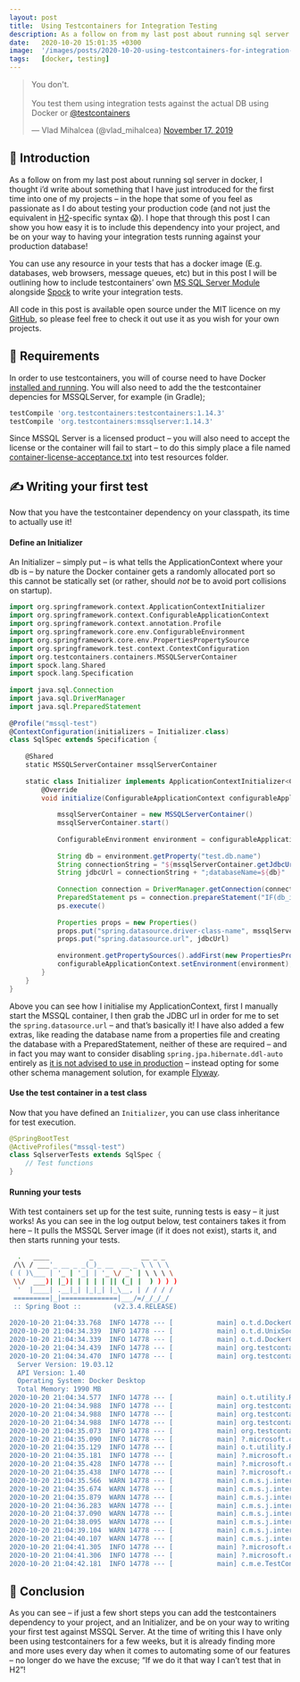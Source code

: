 ```yaml
---
layout: post
title:  Using Testcontainers for Integration Testing
description: As a follow on from my last post about running sql server in docker, I thought i’d write about something...
date:   2020-10-20 15:01:35 +0300
image:  '/images/posts/2020-10-20-using-testcontainers-for-integration-testing/integration.png'
tags:   [docker, testing]
---
```


<blockquote class="twitter-tweet tw-align-center"><p lang="en" dir="ltr">You don&#39;t. <br><br>You test them using integration tests against the actual DB using Docker or <a href="https://twitter.com/testcontainers?ref_src=twsrc%5Etfw">@testcontainers</a></p>&mdash; Vlad Mihalcea (@vlad_mihalcea) <a href="https://twitter.com/vlad_mihalcea/status/1196026201669881857?ref_src=twsrc%5Etfw">November 17, 2019</a></blockquote> <script async src="https://platform.twitter.com/widgets.js" charset="utf-8"></script>

## 👋 Introduction
As a follow on from my last post about running sql server in docker, I thought i’d write about something that I have just introduced for the first time into one of my projects – in the hope that some of you feel as passionate as I do about testing your production code (and not just the equivalent in [H2](https://www.h2database.com/html/main.html)-specific syntax 😱). I hope that through this post I can show you how easy it is to include this dependency into your project, and be on your way to having your integration tests running against your production database!

You can use any resource in your tests that has a docker image (E.g. databases, web browsers, message queues, etc) but in this post I will be outlining how to include testcontainers’ own [MS SQL Server Module](https://www.testcontainers.org/modules/databases/mssqlserver/) alongside [Spock](https://spockframework.org/) to write your integration tests.

All code in this post is available open source under the MIT licence on my [GitHub](https://github.com/MTJB/blog-code-examples), so please feel free to check it out use it as you wish for your own projects.

## 🧐 Requirements
In order to use testcontainers, you will of course need to have Docker [installed and running](https://docs.docker.com/desktop/). You will also need to add the the testcontainer depencies for MSSQLServer, for example (in Gradle);

```groovy
testCompile 'org.testcontainers:testcontainers:1.14.3'
testCompile 'org.testcontainers:mssqlserver:1.14.3'
```

Since MSSQL Server is a licensed product – you will also need to accept the license or the container will fail to start – to do this simply place a file named [container-license-acceptance.txt](https://github.com/MTJB/blog-code-examples/blob/main/src/test/resources/container-license-acceptance.txt) into test resources folder.

## ✍️ Writing your first test
Now that you have the testcontainer dependency on your classpath, its time to actually use it!

#### Define an Initializer
An Initializer – simply put – is what tells the ApplicationContext where your db is – by nature the Docker container gets a randomly allocated port so this cannot be statically set (or rather, should _not_ be to avoid port collisions on startup).

```groovy
import org.springframework.context.ApplicationContextInitializer
import org.springframework.context.ConfigurableApplicationContext
import org.springframework.context.annotation.Profile
import org.springframework.core.env.ConfigurableEnvironment
import org.springframework.core.env.PropertiesPropertySource
import org.springframework.test.context.ContextConfiguration
import org.testcontainers.containers.MSSQLServerContainer
import spock.lang.Shared
import spock.lang.Specification
 
import java.sql.Connection
import java.sql.DriverManager
import java.sql.PreparedStatement
 
@Profile("mssql-test")
@ContextConfiguration(initializers = Initializer.class)
class SqlSpec extends Specification {
 
    @Shared
    static MSSQLServerContainer mssqlServerContainer
 
    static class Initializer implements ApplicationContextInitializer<ConfigurableApplicationContext> {
        @Override
        void initialize(ConfigurableApplicationContext configurableApplicationContext) {
 
            mssqlServerContainer = new MSSQLServerContainer()
            mssqlServerContainer.start()
 
            ConfigurableEnvironment environment = configurableApplicationContext.getEnvironment()
 
            String db = environment.getProperty("test.db.name")
            String connectionString = "${mssqlServerContainer.getJdbcUrl()};integratedSecurity=false;username=${mssqlServerContainer.getUsername()};password=${mssqlServerContainer.getPassword()}"
            String jdbcUrl = connectionString + ";databaseName=${db}"
 
            Connection connection = DriverManager.getConnection(connectionString)
            PreparedStatement ps = connection.prepareStatement("IF(db_id(N'${db}') IS NULL) CREATE DATABASE ${db}")
            ps.execute()
 
            Properties props = new Properties()
            props.put("spring.datasource.driver-class-name", mssqlServerContainer.getDriverClassName())
            props.put("spring.datasource.url", jdbcUrl)
 
            environment.getPropertySources().addFirst(new PropertiesPropertySource("myTestDBProps", props))
            configurableApplicationContext.setEnvironment(environment);
        }
    }
}
```

Above you can see how I initialise my ApplicationContext, first I manually start the MSSQL container, I then grab the JDBC url in order for me to set the `spring.datasource.url` – and that’s basically it! I have also added a few extras, like reading the database name from a properties file and creating the database with a PreparedStatement, neither of these are required – and in fact you may want to consider disabling `spring.jpa.hibernate.ddl-auto` entirely as [it is not advised to use in production](https://stackoverflow.com/questions/221379/hibernate-hbm2ddl-auto-update-in-production/221422#221422) – instead opting for some other schema management solution, for example [Flyway](https://vladmihalcea.com/flyway-database-schema-migrations/).

#### Use the test container in a test class
Now that you have defined an `Initializer`, you can use class inheritance for test execution.

```java
@SpringBootTest
@ActiveProfiles("mssql-test")
class SqlserverTests extends SqlSpec {
    // Test functions
}
```

#### Running your tests
With test containers set up for the test suite, running tests is easy – it just works! As you can see in the log output below, test containers takes it from here – It pulls the MSSQL Server image (if it does not exist), starts it, and then starts running your tests.

```bash
  .   ____          _            __ _ _
 /\\ / ___'_ __ _ _(_)_ __  __ _ \ \ \ \
( ( )\___ | '_ | '_| | '_ \/ _` | \ \ \ \
 \\/  ___)| |_)| | | | | || (_| |  ) ) ) )
  '  |____| .__|_| |_|_| |_\__, | / / / /
 =========|_|==============|___/=/_/_/_/
 :: Spring Boot ::        (v2.3.4.RELEASE)
 
2020-10-20 21:04:33.768  INFO 14778 --- [           main] o.t.d.DockerClientProviderStrategy       : Loaded org.testcontainers.dockerclient.UnixSocketClientProviderStrategy from ~/.testcontainers.properties, will try it first
2020-10-20 21:04:34.339  INFO 14778 --- [           main] o.t.d.UnixSocketClientProviderStrategy   : Accessing docker with local Unix socket
2020-10-20 21:04:34.339  INFO 14778 --- [           main] o.t.d.DockerClientProviderStrategy       : Found Docker environment with local Unix socket (unix:///var/run/docker.sock)
2020-10-20 21:04:34.439  INFO 14778 --- [           main] org.testcontainers.DockerClientFactory   : Docker host IP address is localhost
2020-10-20 21:04:34.470  INFO 14778 --- [           main] org.testcontainers.DockerClientFactory   : Connected to docker: 
  Server Version: 19.03.12
  API Version: 1.40
  Operating System: Docker Desktop
  Total Memory: 1990 MB
2020-10-20 21:04:34.577  INFO 14778 --- [           main] o.t.utility.RegistryAuthLocator          : Credential helper/store (docker-credential-desktop) does not have credentials for index.docker.io
2020-10-20 21:04:34.988  INFO 14778 --- [           main] org.testcontainers.DockerClientFactory   : Ryuk started - will monitor and terminate Testcontainers containers on JVM exit
2020-10-20 21:04:34.988  INFO 14778 --- [           main] org.testcontainers.DockerClientFactory   : Checking the system...
2020-10-20 21:04:34.988  INFO 14778 --- [           main] org.testcontainers.DockerClientFactory   : ✔︎ Docker server version should be at least 1.6.0
2020-10-20 21:04:35.073  INFO 14778 --- [           main] org.testcontainers.DockerClientFactory   : ✔︎ Docker environment should have more than 2GB free disk space
2020-10-20 21:04:35.090  INFO 14778 --- [           main] ?.microsoft.com/mssql/server:2017-CU12]  : Creating container for image: mcr.microsoft.com/mssql/server:2017-CU12
2020-10-20 21:04:35.129  INFO 14778 --- [           main] o.t.utility.RegistryAuthLocator          : Credential helper/store (docker-credential-desktop) does not have credentials for mcr.microsoft.com
2020-10-20 21:04:35.181  INFO 14778 --- [           main] ?.microsoft.com/mssql/server:2017-CU12]  : Starting container with ID: f5b16e1334fbc830620e946267359e522e998238466f279dbf57b33068da7a1a
2020-10-20 21:04:35.428  INFO 14778 --- [           main] ?.microsoft.com/mssql/server:2017-CU12]  : Container mcr.microsoft.com/mssql/server:2017-CU12 is starting: f5b16e1334fbc830620e946267359e522e998238466f279dbf57b33068da7a1a
2020-10-20 21:04:35.438  INFO 14778 --- [           main] ?.microsoft.com/mssql/server:2017-CU12]  : Waiting for database connection to become available at jdbc:sqlserver://localhost:32769 using query 'SELECT 1'
2020-10-20 21:04:35.566  WARN 14778 --- [           main] c.m.s.j.internals.SQLServerConnection    : ConnectionID:1 ClientConnectionId: eb4c676c-2bb2-4c47-8df0-ea0110c3fd0e Prelogin error: host localhost port 32769 Unexpected end of prelogin response after 0 bytes read
2020-10-20 21:04:35.674  WARN 14778 --- [           main] c.m.s.j.internals.SQLServerConnection    : ConnectionID:1 ClientConnectionId: c0fb5082-3b6b-4f27-82fa-d753e7fe0a38 Prelogin error: host localhost port 32769 Unexpected end of prelogin response after 0 bytes read
2020-10-20 21:04:35.879  WARN 14778 --- [           main] c.m.s.j.internals.SQLServerConnection    : ConnectionID:1 ClientConnectionId: b70dfe25-bd4a-4c5a-9975-5decf0969878 Prelogin error: host localhost port 32769 Unexpected end of prelogin response after 0 bytes read
2020-10-20 21:04:36.283  WARN 14778 --- [           main] c.m.s.j.internals.SQLServerConnection    : ConnectionID:1 ClientConnectionId: 049fe67a-0566-490b-88cf-db04e5f67be1 Prelogin error: host localhost port 32769 Unexpected end of prelogin response after 0 bytes read
2020-10-20 21:04:37.090  WARN 14778 --- [           main] c.m.s.j.internals.SQLServerConnection    : ConnectionID:1 ClientConnectionId: 2a6e9f21-ce7d-4552-83e3-bf10d121d4fb Prelogin error: host localhost port 32769 Unexpected end of prelogin response after 0 bytes read
2020-10-20 21:04:38.095  WARN 14778 --- [           main] c.m.s.j.internals.SQLServerConnection    : ConnectionID:1 ClientConnectionId: 68422ef9-cad0-4e55-8908-7ebef0a28e4c Prelogin error: host localhost port 32769 Unexpected end of prelogin response after 0 bytes read
2020-10-20 21:04:39.104  WARN 14778 --- [           main] c.m.s.j.internals.SQLServerConnection    : ConnectionID:1 ClientConnectionId: eb1cbb36-f853-4da8-9f39-e079b2eb908f Prelogin error: host localhost port 32769 Unexpected end of prelogin response after 0 bytes read
2020-10-20 21:04:40.107  WARN 14778 --- [           main] c.m.s.j.internals.SQLServerConnection    : ConnectionID:1 ClientConnectionId: f7cde6b9-1ed2-4b1c-8bc2-cc7969f9907d Prelogin error: host localhost port 32769 Unexpected end of prelogin response after 0 bytes read
2020-10-20 21:04:41.305  INFO 14778 --- [           main] ?.microsoft.com/mssql/server:2017-CU12]  : Container is started (JDBC URL: jdbc:sqlserver://localhost:32769)
2020-10-20 21:04:41.306  INFO 14778 --- [           main] ?.microsoft.com/mssql/server:2017-CU12]  : Container mcr.microsoft.com/mssql/server:2017-CU12 started in PT6.215744S
2020-10-20 21:04:42.181  INFO 14778 --- [           main] c.m.e.TestContainers.SqlserverTests      : Starting SqlserverTests on 127.0.0.1 with PID 14778 (started by mtjb in /blog-code-examples)
```

## 🧪 Conclusion
As you can see – if just a few short steps you can add the testcontainers dependency to your project, and an Initializer, and be on your way to writing your first test against MSSQL Server. At the time of writing this I have only been using testcontainers for a few weeks, but it is already finding more and more uses every day when it comes to automating some of our features – no longer do we have the excuse; “If we do it that way I can’t test that in H2”!